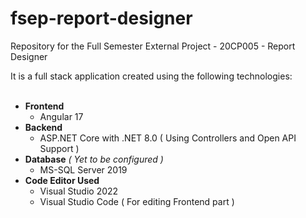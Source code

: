 # fsep-report-designer
Repository for the Full Semester External Project - 20CP005 - Report Designer

It is a full stack application created using the following technologies: <br/><br/>
- **Frontend**
  -   Angular 17 <br/>
- **Backend**
  -  ASP.NET Core with .NET 8.0 ( Using Controllers and Open API Support ) <br/>
- **Database**  *( Yet to be configured )*
  - MS-SQL Server 2019 <br/>
- **Code Editor Used**
  - Visual Studio 2022
  - Visual Studio Code ( For editing Frontend part )	